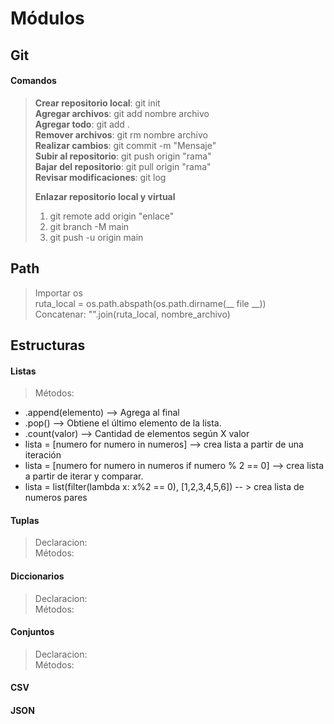 # Módulos

## Git

#### Comandos

> **Crear repositorio local**: git init  
> **Agregar archivos**: git add nombre archivo   
> **Agregar todo**: git add .  
> **Remover archivos**: git rm nombre archivo  
> **Realizar cambios**: git commit -m "Mensaje"  
> **Subir al repositorio**: git push origin "rama"  
> **Bajar del repositorio**: git pull origin "rama"  
> **Revisar modificaciones**: git log  
> 
> **Enlazar repositorio local y virtual** 
>1. git remote add origin "enlace"
>2. git branch -M main
>3. git push -u origin main

## Path

> Importar os  
> ruta_local = os.path.abspath(os.path.dirname(__ file __))  
> Concatenar: "".join(ruta_local, nombre_archivo)


## Estructuras

#### Listas

> Métodos:
* .append(elemento) --> Agrega al final  
* .pop() --> Obtiene el último elemento de la lista.  
* .count(valor) --> Cantidad de elementos según X valor  
* lista = [numero for numero in numeros] --> crea lista a partir de una 
     iteración  
* lista = [numero for numero in numeros if numero % 2 == 0] --> crea lista a 
     partir de iterar y comparar.
* lista = list(filter(lambda x: x%2 == 0), [1,2,3,4,5,6]) -- > crea lista de
    numeros pares

#### Tuplas
> Declaracion:  
Métodos:

#### Diccionarios
> Declaracion:  
Métodos:

#### Conjuntos
> Declaracion:  
Métodos:

#### CSV

#### JSON

## 
